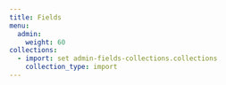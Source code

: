 ```yaml
---
title: Fields
menu:
  admin:
    weight: 60
collections:
  - import: set admin-fields-collections.collections
    collection_type: import
---
```

